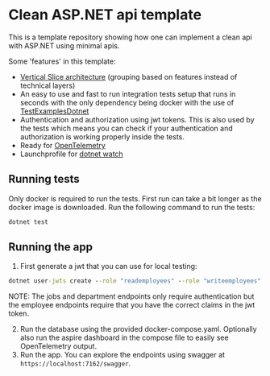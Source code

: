 # Clean ASP.NET api template

This is a template repository showing how one can implement a clean api with ASP.NET using minimal apis.

Some 'features' in this template:

- [Vertical Slice architecture](https://www.jimmybogard.com/vertical-slice-architecture/) (grouping based on features instead of technical layers)
- An easy to use and fast to run integration tests setup that runs in seconds with the only dependency being docker with the use
  of [TestExamplesDotnet](https://github.com/Barsonax/TestExamplesDotnet)
- Authentication and authorization using jwt tokens. This is also used by the tests which means you can check if your authentication and authorization is working properly inside the tests.
- Ready for [OpenTelemetry](https://opentelemetry.io/)
- Launchprofile for [dotnet watch](https://learn.microsoft.com/en-us/dotnet/core/tools/dotnet-watch)

## Running tests

Only docker is required to run the tests. First run can take a bit longer as the docker image is downloaded.
Run the following command to run the tests:

```cmd
dotnet test
```

## Running the app

1. First generate a jwt that you can use for local testing:

```cmd
dotnet user-jwts create --role "reademployees" --role "writeemployees"
```

NOTE: The jobs and department endpoints only require authentication but the employee endpoints require that you have the correct claims in the jwt token.

2. Run the database using the provided docker-compose.yaml. Optionally also run the aspire dashboard in the compose file to easily see OpenTelemetry output.
3. Run the app. You can explore the endpoints using swagger at `https://localhost:7162/swagger`.
